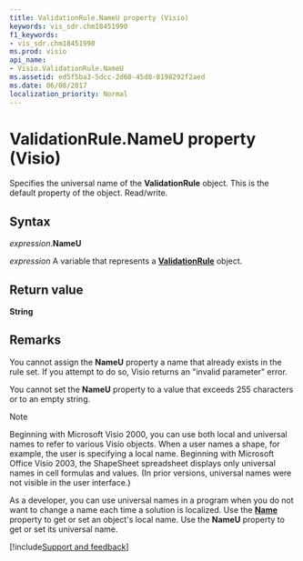 ```yaml
---
title: ValidationRule.NameU property (Visio)
keywords: vis_sdr.chm18451990
f1_keywords:
- vis_sdr.chm18451990
ms.prod: visio
api_name:
- Visio.ValidationRule.NameU
ms.assetid: ed5f5ba3-5dcc-2d60-45d8-8198292f2aed
ms.date: 06/08/2017
localization_priority: Normal
---
```



# ValidationRule.NameU property (Visio)

Specifies the universal name of the **ValidationRule** object. This is the default property of the object. Read/write.


## Syntax

_expression_.**NameU**

_expression_ A variable that represents a **[ValidationRule](Visio.ValidationRule.md)** object.


## Return value

 **String**


## Remarks

You cannot assign the **NameU** property a name that already exists in the rule set. If you attempt to do so, Visio returns an "invalid parameter" error.

You cannot set the **NameU** property to a value that exceeds 255 characters or to an empty string.




> [!NOTE] 
> Beginning with Microsoft Visio 2000, you can use both local and universal names to refer to various Visio objects. When a user names a shape, for example, the user is specifying a local name. Beginning with Microsoft Office Visio 2003, the ShapeSheet spreadsheet displays only universal names in cell formulas and values. (In prior versions, universal names were not visible in the user interface.) 

As a developer, you can use universal names in a program when you do not want to change a name each time a solution is localized. Use the **[Name](Visio.ValidationRuleSet.Name.md)** property to get or set an object's local name. Use the **NameU** property to get or set its universal name.

[!include[Support and feedback](~/includes/feedback-boilerplate.md)]